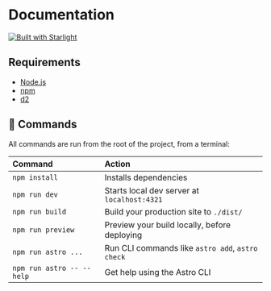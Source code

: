# Documentation

[![Built with Starlight](https://astro.badg.es/v2/built-with-starlight/tiny.svg)](https://starlight.astro.build)

## Requirements

- [Node.js](https://nodejs.org/en/download/)
- [npm](https://www.npmjs.com/get-npm)
- [d2](https://github.com/terrastruct/d2/blob/master/docs/INSTALL.md)

## 🧞 Commands

All commands are run from the root of the project, from a terminal:

| Command                   | Action                                           |
| :------------------------ | :----------------------------------------------- |
| `npm install`             | Installs dependencies                            |
| `npm run dev`             | Starts local dev server at `localhost:4321`      |
| `npm run build`           | Build your production site to `./dist/`          |
| `npm run preview`         | Preview your build locally, before deploying     |
| `npm run astro ...`       | Run CLI commands like `astro add`, `astro check` |
| `npm run astro -- --help` | Get help using the Astro CLI                     |

